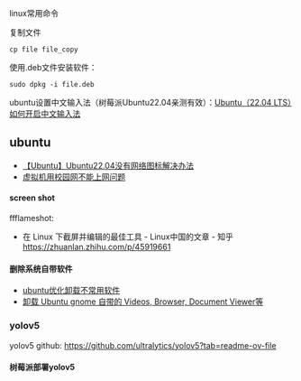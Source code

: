 linux常用命令

复制文件

```
cp file file_copy
```

使用.deb文件安装软件：

```
sudo dpkg -i file.deb
```





ubuntu设置中文输入法（树莓派Ubuntu22.04亲测有效）：[Ubuntu（22.04 LTS）如何开启中文输入法](https://blog.csdn.net/windson_f/article/details/124932523)



## ubuntu

- [【Ubuntu】Ubuntu22.04没有网络图标解决办法](https://blog.csdn.net/dengjin20104042056/article/details/134671699#:~:text=%E5%A6%82%E6%9E%9C%E6%82%A8%E5%9C%A8%20Ubuntu%2022.04%20%E4%B8%8A%20%E6%B2%A1%E6%9C%89%E7%BD%91%E7%BB%9C%E5%9B%BE%E6%A0%87%20%EF%BC%8C%E5%8F%AF%E4%BB%A5%E5%B0%9D%E8%AF%95%E4%BB%A5%E4%B8%8B%E8%A7%A3%E5%86%B3%E6%96%B9%E6%B3%95%EF%BC%9A%201.%20%E6%A3%80%E6%9F%A5,%E7%BD%91%E7%BB%9C%20%E8%AE%BE%E7%BD%AE%EF%BC%8C%E5%B9%B6%E7%A1%AE%E4%BF%9D%20%E7%BD%91%E7%BB%9C%20%E5%B7%B2%E5%90%AF%E7%94%A8%E3%80%82%202.%20%E9%87%8D%E6%96%B0%E5%90%AF%E5%8A%A8%20%E7%BD%91%E7%BB%9C%20%E7%AE%A1%E7%90%86%E5%99%A8%EF%BC%9A%E5%9C%A8%E7%BB%88%E7%AB%AF%E4%B8%AD%E8%BE%93%E5%85%A5%E4%BB%A5%E4%B8%8B%E5%91%BD%E4%BB%A4%E5%B9%B6%E6%8C%89%E4%B8%8B%E5%9B%9E%E8%BD%A6%E9%94%AE%E3%80%82)
- [虚拟机用校园网不能上网问题](https://blog.csdn.net/qq_16481211/article/details/106141301)

#### screen shot

ffflameshot: 

- 在 Linux 下截屏并编辑的最佳工具 - Linux中国的文章 - 知乎 	
  https://zhuanlan.zhihu.com/p/45919661

#### 删除系统自带软件

- [ubuntu优化卸载不常用软件](https://blog.csdn.net/cyz141001/article/details/110673651#:~:text=ubuntu%E4%BC%98%E5%8C%96%E5%8D%B8%E8%BD%BD%E4%B8%8D%E5%B8%B8%E7%94%A8%E8%BD%AF%E4%BB%B6%201%20%E5%8D%B8%E8%BD%BD%E4%B8%8D%E5%B8%B8%E7%94%A8%E8%BD%AF%E4%BB%B6%EF%BC%9A%202%202%20%E3%80%81sudo%20apt%20remove,%E3%80%81sudo%20apt%20remove%20-y%20gnome-mines%20%23%20%E5%8D%B8%E8%BD%BD%E7%B3%BB%E7%BB%9F%E8%87%AA%E5%B8%A6%E6%89%AB%E9%9B%B7%E6%B8%B8%E6%88%8F%20%E6%9B%B4%E5%A4%9A%E9%A1%B9%E7%9B%AE)
- [卸载 Ubuntu gnome 自带的 Videos, Browser, Document Viewer等](https://blog.csdn.net/weixin_30532973/article/details/97464623)







### yolov5

yolov5 github: https://github.com/ultralytics/yolov5?tab=readme-ov-file

#### 树莓派部署yolov5























